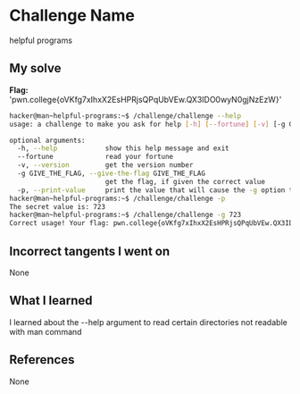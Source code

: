 # Challenge Name
helpful programs

## My solve
**Flag:** 'pwn.college{oVKfg7xIhxX2EsHPRjsQPqUbVEw.QX3IDO0wyN0gjNzEzW}'

```bash
hacker@man~helpful-programs:~$ /challenge/challenge --help
usage: a challenge to make you ask for help [-h] [--fortune] [-v] [-g GIVE_THE_FLAG] [-p]

optional arguments:
  -h, --help            show this help message and exit
  --fortune             read your fortune
  -v, --version         get the version number
  -g GIVE_THE_FLAG, --give-the-flag GIVE_THE_FLAG
                        get the flag, if given the correct value
  -p, --print-value     print the value that will cause the -g option to give you the flag
hacker@man~helpful-programs:~$ /challenge/challenge -p
The secret value is: 723
hacker@man~helpful-programs:~$ /challenge/challenge -g 723
Correct usage! Your flag: pwn.college{oVKfg7xIhxX2EsHPRjsQPqUbVEw.QX3IDO0wyN0gjNzEzW}
```
## Incorrect tangents I went on
None

## What I learned
I learned about the --help argument to read certain directories not readable with man command

## References 
None
